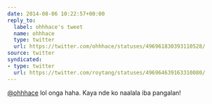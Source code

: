 ```yaml
---
date: 2014-08-06 10:22:57+00:00
reply_to:
  label: ohhhace's tweet
  name: ohhhace
  type: twitter
  url: https://twitter.com/ohhhace/statuses/496961830393110528/
source: twitter
syndicated:
- type: twitter
  url: https://twitter.com/roytang/statuses/496964639163310080/
---
```


[@ohhhace](https://twitter.com/ohhhace/) lol onga haha. Kaya nde ko naalala iba pangalan!